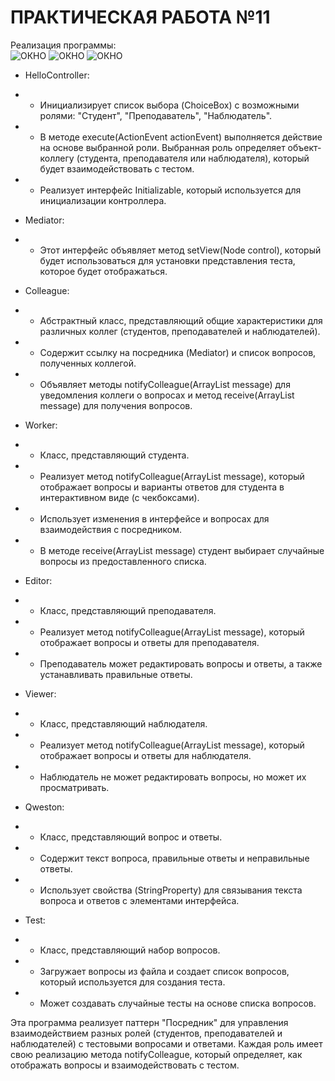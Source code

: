 # ПРАКТИЧЕСКАЯ РАБОТА №11
Реализация программы: <br>
![ОКНО](https://github.com/Je1rei/Java-Tasks/blob/main/Task%2011/Посредник/IMG/img.png) 
![ОКНО](https://github.com/Je1rei/Java-Tasks/blob/main/Task%2011/Посредник/IMG/img1.png) 
![ОКНО](https://github.com/Je1rei/Java-Tasks/blob/main/Task%2011/Посредник/IMG/img2.png)

- HelloController:
- - Инициализирует список выбора (ChoiceBox) с возможными ролями: "Студент", "Преподаватель", "Наблюдатель".
- - В методе execute(ActionEvent actionEvent) выполняется действие на основе выбранной роли. Выбранная роль определяет объект-коллегу (студента, преподавателя или наблюдателя), который будет взаимодействовать с тестом.
- - Реализует интерфейс Initializable, который используется для инициализации контроллера.

- Mediator:
- - Этот интерфейс объявляет метод setView(Node control), который будет использоваться для установки представления теста, которое будет отображаться.

- Colleague:
- - Абстрактный класс, представляющий общие характеристики для различных коллег (студентов, преподавателей и наблюдателей).
- - Содержит ссылку на посредника (Mediator) и список вопросов, полученных коллегой.
- - Объявляет методы notifyColleague(ArrayList<Qweston> message) для уведомления коллеги о вопросах и метод receive(ArrayList<Qweston> message) для получения вопросов.

- Worker:
- - Класс, представляющий студента.
- - Реализует метод notifyColleague(ArrayList<Qweston> message), который отображает вопросы и варианты ответов для студента в интерактивном виде (с чекбоксами).
- - Использует изменения в интерфейсе и вопросах для взаимодействия с посредником.
- - В методе receive(ArrayList<Qweston> message) студент выбирает случайные вопросы из предоставленного списка.

- Editor:
- - Класс, представляющий преподавателя.
- - Реализует метод notifyColleague(ArrayList<Qweston> message), который отображает вопросы и ответы для преподавателя.
- - Преподаватель может редактировать вопросы и ответы, а также устанавливать правильные ответы.

- Viewer:
- - Класс, представляющий наблюдателя.
- - Реализует метод notifyColleague(ArrayList<Qweston> message), который отображает вопросы и ответы для наблюдателя.
- - Наблюдатель не может редактировать вопросы, но может их просматривать.

- Qweston:
- - Класс, представляющий вопрос и ответы.
- - Содержит текст вопроса, правильные ответы и неправильные ответы.
- - Использует свойства (StringProperty) для связывания текста вопроса и ответов с элементами интерфейса.

- Test:
- - Класс, представляющий набор вопросов.
- - Загружает вопросы из файла и создает список вопросов, который используется для создания теста.
- - Может создавать случайные тесты на основе списка вопросов.

Эта программа реализует паттерн "Посредник" для управления взаимодействием разных ролей (студентов, преподавателей и наблюдателей) с тестовыми вопросами и ответами. 
Каждая роль имеет свою реализацию метода notifyColleague, который определяет, как отображать вопросы и взаимодействовать с тестом.
